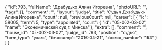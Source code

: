 {
    "id": 793,
    "fullName": "Драбудько Алина Игоревна",
    "photoURL": "",
    "tags": [],
    "comment": "",
    "layout": "judge",
    "title": "Судья Драбудько Алина Игоревна",
    "court": null,
    "previousCourt": null,
    "career": [
        {
            "id": 58005,
            "term": 5,
            "type": "appointed",
            "court": {
                "id": "05-002-03-02",
                "name": "Экономический суд г. Минска"
            },
            "extra": [],
            "comment": "",
            "house_id": "05-002-03-02",
            "judge_id": 793,
            "position": "судья",
            "term_type": "years",
            "timestamp": "2016-04-21",
            "decree_number": "153"
        }
    ]
}